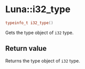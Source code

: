 # Luna::i32_type

```c++
typeinfo_t i32_type()
```

Gets the type object of `i32` type. 



## Return value
Returns the type object of `i32` type. 

